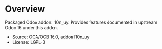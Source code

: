# Overview

Packaged Odoo addon: l10n_uy. Provides features documented in upstream Odoo 16 under this addon.

- Source: OCA/OCB 16.0, addon l10n_uy
- License: LGPL-3
